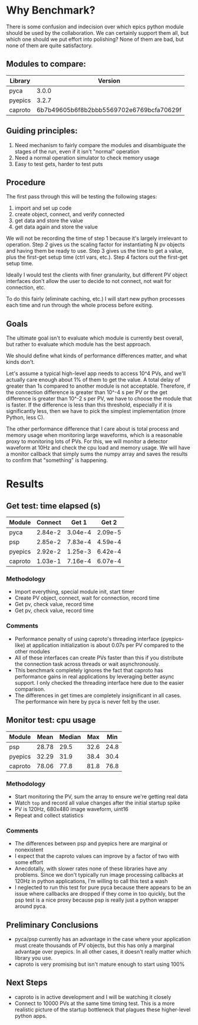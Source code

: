 # Why Benchmark?
There is some confusion and indecision over which epics python module should be used by the collaboration. We can certainly support them all, but which one should we put effort into polishing? None of them are bad, but none of them are quite satisfactory.

## Modules to compare:
Library | Version
--- | ---
pyca | 3.0.0
pyepics | 3.2.7
caproto | 6b7b49605b6f8b2bbb5569702e6769bcfa70629f

## Guiding principles:
1. Need mechanism to fairly compare the modules and disambiguate the stages of the run, even if it isn't "normal" operation
2. Need a normal operation simulator to check memory usage
3. Easy to test gets, harder to test puts

## Procedure
The first pass through this will be testing the following stages:

1. import and set up code
2. create object, connect, and verify connected
3. get data and store the value
4. get data again and store the value

We will not be recording the time of step 1 because it's largely irrelevant to operation.
Step 2 gives us the scaling factor for instantiating N pv objects and having them be ready to use.
Step 3 gives us the time to get a value, plus the first-get setup time (ctrl vars, etc.).
Step 4 factors out the first-get setup time.

Ideally I would test the clients with finer granularity, but different PV object interfaces don't allow the user to decide to not connect, not wait for connection, etc.

To do this fairly (eliminate caching, etc.) I will start new python processes each time and run through the whole process before exiting.

## Goals
The ultimate goal isn't to evaluate which module is currently best overall, but rather to evaluate which module has the best approach.

We should define what kinds of performance differences matter, and what kinds don't.

Let's assume a typical high-level app needs to access 10^4 PVs, and we'll actually care enough about 1% of them to get the value. A total delay of greater than 1s compared to another module is not acceptable. Therefore, if the connection difference is greater than 10^-4 s per PV or the get difference is greater than 10^-2 s per PV, we have to choose the module that is faster. If the difference is less than this threshold, especially if it is significantly less, then we have to pick the simplest implementation (more Python, less C).

The other performance difference that I care about is total process and memory usage when monitoring large waveforms, which is a reasonable proxy to monitoring lots of PVs. For this, we will monitor a detector waveform at 10Hz and check the cpu load and memory usage. We will have a monitor callback that simply sums the numpy array and saves the results to confirm that "something" is happening.

# Results
## Get test: time elapsed (s)
Module | Connect | Get 1 | Get 2
--- | --- | --- | ---
pyca | 2.84e-2 | 3.04e-4 | 2.09e-5
psp | 2.85e-2 | 7.83e-4 | 4.59e-4
pyepics | 2.92e-2 | 1.25e-3 | 6.42e-4
caproto | 1.03e-1 | 7.16e-4 | 6.07e-4
### Methodology
- Import everything, special module init, start timer
- Create PV object, connect, wait for connection, record time
- Get pv, check value, record time
- Get pv, check value, record time
### Comments
- Performance penalty of using caproto's threading interface (pyepics-like) at application initialization is about 0.07s per PV compared to the other modules
- All of these interfaces can create PVs faster than this if you distribute the connection task across threads or wait asynchronously.
- This benchmark completely ignores the fact that caproto has performance gains in real applications by leveraging better async support. I only checked the threading interface here due to the easier comparison.
- The differences in get times are completely insignificant in all cases. The performance win here by pyca is never felt by the user.

## Monitor test: cpu usage
Module | Mean | Median | Max | Min
--- | --- | --- | --- | ---
psp | 28.78 | 29.5 | 32.6 | 24.8
pyepics | 32.29 | 31.9 | 38.4 | 30.4
caproto | 78.06 | 77.8 | 81.8 | 76.8
### Methodology
- Start monitoring the PV, sum the array to ensure we're getting real data
- Watch `top` and record all value changes after the initial startup spike
- PV is 120Hz, 680x480 image waveform, uint16
- Repeat and collect statistics
### Comments
- The differences between psp and pyepics here are marginal or nonexistent
- I expect that the caproto values can improve by a factor of two with some effort
- Anecdotally, with slower rates none of these libraries have any problems. Since we don't typically run image processing callbacks at 120Hz in python applications, I'm willing to call this test a wash
- I neglected to run this test for pure pyca because there appears to be an issue where callbacks are dropped if they come in too quickly, but the psp test is a nice proxy because psp is really just a python wrapper around pyca.

## Preliminary Conclusions
- pyca/psp currently has an advantage in the case where your application must create thousands of PV objects, but this has only a marginal advantage over pyepics. In all other cases, it doesn't really matter which library you use.
- caproto is very promising but isn't mature enough to start using 100%


## Next Steps
- caproto is in active development and I will be watching it closely
- Connect to 10000 PVs at the same time timing test. This is a more realistic picture of the startup bottleneck that plagues these higher-level python apps.

